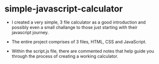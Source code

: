 # simple-javascript-calculator

- I created a very simple, 3 file calculator as a good introduction and possibly even a small challange to those just starting with their javascript journey.  

- The entire project comprises of 3 files, HTML, CSS and JavaScript. 

- Within the script.js file, there are commented notes that help guide you through the process of creating a working calculator.
